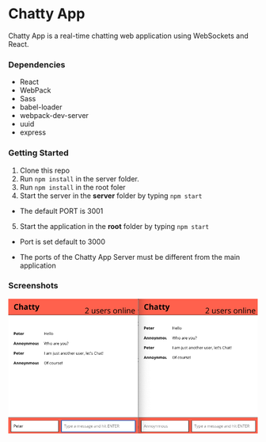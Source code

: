 # Chatty App
 
Chatty App is a real-time chatting web application using WebSockets and React.

### Dependencies
* React
* WebPack
* Sass
* babel-loader
* webpack-dev-server
* uuid
* express

### Getting Started

1. Clone this repo
2. Run `npm install` in the server folder.
3. Run `npm install` in the root foler
4. Start the server in the <strong>server</strong> folder by typing `npm start`
  * The default PORT is 3001
5. Start the application in the <strong>root</strong> folder by typing `npm start`
  * Port is set default to 3000

* The ports of the Chatty App Server must be different from the main application

### Screenshots

![Chatty App](https://github.com/PeterHjHan/chattyApp/blob/master/build/chatty_app_main.png)
